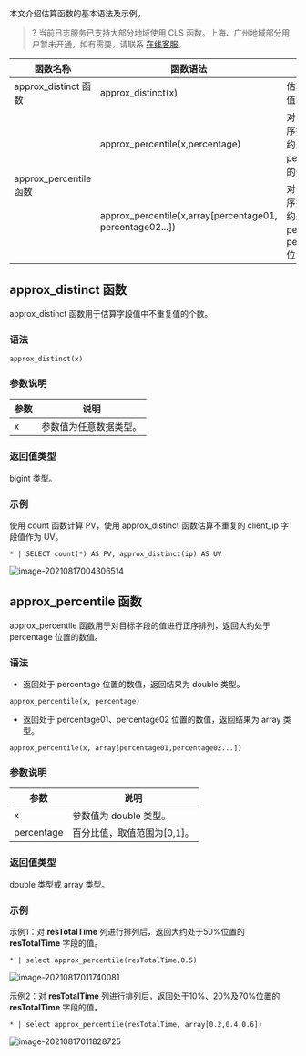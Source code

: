 本文介绍估算函数的基本语法及示例。

>? 当前日志服务已支持大部分地域使用 CLS 函数。上海、广州地域部分用户暂未开通，如有需要，请联系 [在线客服](https://cloud.tencent.com/act/event/Online_service)。
>

<table>
	<thead>
		<tr>
		<th>函数名称</th>
		<th>函数语法</th>
		<th>说明</th>
		</tr>
	</thead>
	<tbody>
		<tr>
			<td>approx_distinct 函数</td>
			<td>approx_distinct(x)</td>
			<td>估算 x 列的唯一值的个数。</td>
		</tr>
		<tr>
			<td rowspan=2>approx_percentile函数</td>
			<td>approx_percentile(x,percentage)</td>
			<td>对于 x 列进行正序排序，返回大约处于 percentage 位置的值。</td>
		</tr>
		<tr>
			<td>approx_percentile(x,array[percentage01, percentage02...])</td>
			<td>对于 x 列进行正序排序，返回大约处于 percentage01、percentage02 位置的值。</td>
		</tr>
	</tbody>
</table>

## approx_distinct 函数

approx_distinct 函数用于估算字段值中不重复值的个数。

### 语法

```
approx_distinct(x)
```

### 参数说明

| 参数 | 说明                   |
| ---- | ---------------------- |
| x    | 参数值为任意数据类型。 |

### 返回值类型

bigint 类型。

### 示例

使用 count 函数计算 PV，使用 approx_distinct 函数估算不重复的 client_ip 字段值作为 UV。

```
* | SELECT count(*) AS PV, approx_distinct(ip) AS UV
```

![image-20210817004306514](https://main.qcloudimg.com/raw/ad47ca879e1149a3a4fb5aa378154f41.png)

## approx_percentile 函数

approx_percentile 函数用于对目标字段的值进行正序排列，返回大约处于 percentage 位置的数值。

### 语法

- 返回处于 percentage 位置的数值，返回结果为 double 类型。
```
approx_percentile(x, percentage)
```
- 返回处于 percentage01、percentage02 位置的数值，返回结果为 array 类型。
```
approx_percentile(x, array[percentage01,percentage02...])
```

### 参数说明

| 参数       | 说明                        |
| ---------- | --------------------------- |
| x          | 参数值为 double 类型。        |
| percentage | 百分比值，取值范围为[0,1]。 |

### 返回值类型

double 类型或 array 类型。

### 示例

示例1：对 **resTotalTime** 列进行排列后，返回大约处于50%位置的 **resTotalTime** 字段的值。

```
* | select approx_percentile(resTotalTime,0.5)
```

![image-20210817011740081](https://main.qcloudimg.com/raw/5ef4d4d3f984c52f491cfbe9720a7171.png)

示例2：对 **resTotalTime** 列进行排列后，返回处于10%、20%及70%位置的 **resTotalTime** 字段的值。

```
* | select approx_percentile(resTotalTime, array[0.2,0.4,0.6])
```

![image-20210817011828725](https://main.qcloudimg.com/raw/4a373b4831c00087c9b05d1fbe4845e5.png)

